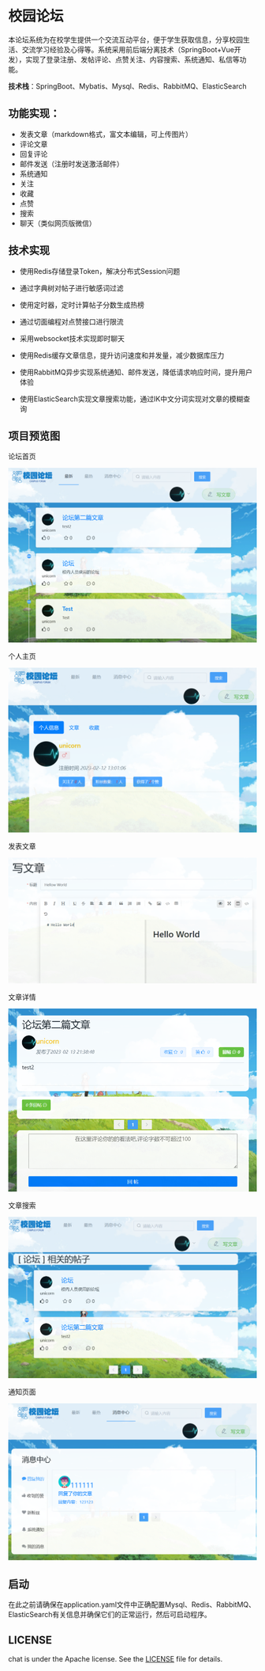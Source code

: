 # 校园论坛
本论坛系统为在校学生提供一个交流互动平台，便于学生获取信息，分享校园生活、交流学习经验及心得等。系统采用前后端分离技术（SpringBoot+Vue开发），实现了登录注册、发帖评论、点赞关注、内容搜索、系统通知、私信等功能。

**技术栈**：SpringBoot、Mybatis、Mysql、Redis、RabbitMQ、ElasticSearch

## 功能实现：

- 发表文章（markdown格式，富文本编辑，可上传图片）
- 评论文章
- 回复评论
- 邮件发送（注册时发送激活邮件）
- 系统通知
- 关注
- 收藏
- 点赞
- 搜索
- 聊天（类似网页版微信）


## 技术实现

* 使用Redis存储登录Token，解决分布式Session问题

* 通过字典树对帖子进行敏感词过滤

* 使用定时器，定时计算帖子分数生成热榜

* 通过切面编程对点赞接口进行限流

* 采用websocket技术实现即时聊天

* 使用Redis缓存文章信息，提升访问速度和并发量，减少数据库压力

* 使用RabbitMQ异步实现系统通知、邮件发送，降低请求响应时间，提升用户体验

* 使用ElasticSearch实现文章搜索功能，通过IK中文分词实现对文章的模糊查询


## 项目预览图

论坛首页

![image-20230213214009420](https://raw.githubusercontent.com/PursueMilk/img/main/img/202302132140654.png)

个人主页

![image-20230213213946241](https://raw.githubusercontent.com/PursueMilk/img/main/img/202302132139433.png)

发表文章

![image-20230213213600378](https://raw.githubusercontent.com/PursueMilk/img/main/img/202302132136618.png)

文章详情

![image-20230213214038163](https://raw.githubusercontent.com/PursueMilk/img/main/img/202302132140321.png)



文章搜索

![image-20230213213918097](https://raw.githubusercontent.com/PursueMilk/img/main/img/202302132139294.png)

通知页面

![image-20230213214108752](https://raw.githubusercontent.com/PursueMilk/img/main/img/202302132141940.png)

## 启动

在此之前请确保在application.yaml文件中正确配置Mysql、Redis、RabbitMQ、ElasticSearch有关信息并确保它们的正常运行，然后可启动程序。

## LICENSE

chat is under the Apache license. See the [LICENSE](https://github.com/PursueMilk/chat/blob/master/license) file for details.
